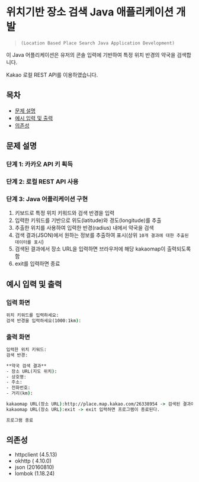 # 위치기반 장소 검색 Java 애플리케이션 개발
> ```(Location Based Place Search Java Application Development)```

이 Java 어플리케이션은 유저의 콘솔 입력에 기반하여 특정 위치 반경의 약국을 검색합니다.

Kakao 로컬 REST API를 이용하였습니다.

## 목차
- [문제 설명](#문제-설명)
- [예시 입력 및 출력](#예시-입력-및-출력)
- [의존성](#의존성)

## 문제 설명

### 단계 1: 카카오 API 키 획득
### 단계 2: 로컬 REST API 사용
### 단계 3: Java 어플리케이션 구현
1. 키보드로 특정 위치 키워드와 검색 반경을 입력
2. 입력한 키워드를 기반으로 위도(latitude)와 경도(longitude)를 추출
3. 추출한 위치를 사용하여 입력한 반경(radius) 내에서 약국을 검색
4. 검색 결과(JSON)에서 원하는 정보를 추출하여 표시(상위 ```10개 결과에 대한 추출된 데이터를 표시```)
5. 검색된 결과에서 장소 URL을 입력하면 브라우저에 해당 kakaomap이 출력되도록 함
6. exit를 입력하면 종료


## 예시 입력 및 출력

### 입력 화면

```cmd
위치 키워드를 입력하세요:  
검색 반경을 입력하세요(1000:1km):  
```

### 출력 화면

```cmd
입력한 위치 키워드:  
검색 반경:  

**약국 검색 결과**
- 장소 URL(지도 위치):
- 상호명:
- 주소:
- 전화번호:
- 거리(km):

kakaomap URL(장소 URL):http://place.map.kakao.com/26338954 -> 검색된 결과에서 장소 URL을 복사하여 붙여넣기 한 후 엔터 -> 브라우져가 실행
kakaomap URL(장소 URL):exit -> exit 입력하면 프로그램이 종료된다.

프로그램 종료
```

## 의존성
- httpclient (4.5.13)
- okhttp ( 4.10.0)
- json (20160810)
- lombok (1.18.24)
